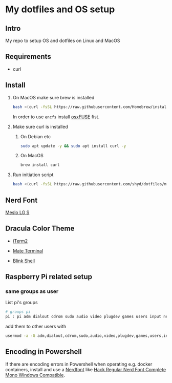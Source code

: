 # My dotfiles and OS setup

## Intro

My repo to setup OS and dotfiles on Linux and MacOS

## Requirements

- curl

## Install

1. On MacOS make sure brew is installed

    ```bash
    bash <(curl -fsSL https://raw.githubusercontent.com/Homebrew/install/HEAD/install.sh)
    ```
    
    In order to use `encfs` install [osxFUSE](https://osxfuse.github.io) fist.

2. Make sure curl is installed

    1. On Debian etc

        ```bash
        sudo apt update -y && sudo apt install curl -y
        ```

    2. On MacOS

        ```bash
        brew install curl
        ```

3. Run initiation script

    ```bash
    bash <(curl -fsSL https://raw.githubusercontent.com/shyd/dotfiles/main/run-once.sh)
    ```

## Nerd Font

[Meslo LG S](https://github.com/ryanoasis/nerd-fonts/tree/master/patched-fonts/Meslo/S/Regular/complete)

## Dracula Color Theme

- [iTerm2](https://draculatheme.com/iterm)

- [Mate Terminal](https://github.com/pygaurav/mate-terminal-dracula-custom-theme)

- [Blink Shell](https://github.com/blinksh/themes/blob/master/themes/Dracula.js)

## Raspberry Pi related setup

### same groups as user <pi>

List pi's groups
```bash
# groups pi
pi : pi adm dialout cdrom sudo audio video plugdev games users input netdev spi i2c gpio
```

add them to other users with 
```bash
usermod -a -G adm,dialout,cdrom,sudo,audio,video,plugdev,games,users,input,netdev,spi,i2c,gpio dennis
```

## Encoding in Powershell

If there are encoding errors in Powershell when operating e.g. docker containers, install and use a [Nerdfont](https://www.nerdfonts.com/font-downloads)
like [Hack Regular Nerd Font Complete Mono Windows Compatible](https://github.com/ryanoasis/nerd-fonts/tree/master/patched-fonts/Hack).
